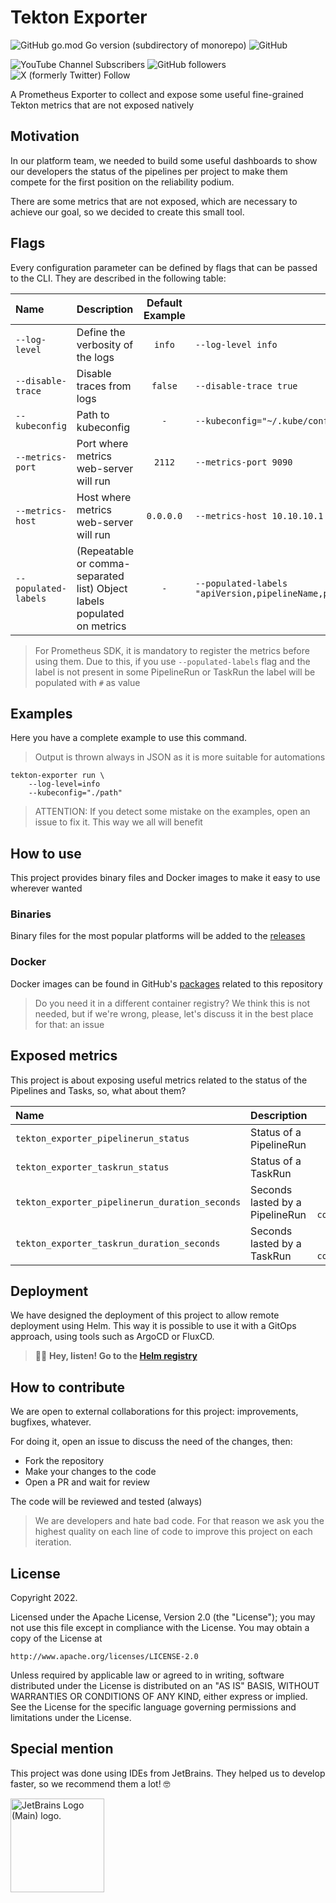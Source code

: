 # Tekton Exporter

![GitHub go.mod Go version (subdirectory of monorepo)](https://img.shields.io/github/go-mod/go-version/freepik-company/tekton-exporter)
![GitHub](https://img.shields.io/github/license/freepik-company/tekton-exporter)

![YouTube Channel Subscribers](https://img.shields.io/youtube/channel/subscribers/UCeSb3yfsPNNVr13YsYNvCAw?label=achetronic&link=http%3A%2F%2Fyoutube.com%2Fachetronic)
![GitHub followers](https://img.shields.io/github/followers/achetronic?label=achetronic&link=http%3A%2F%2Fgithub.com%2Fachetronic)
![X (formerly Twitter) Follow](https://img.shields.io/twitter/follow/achetronic?style=flat&logo=twitter&link=https%3A%2F%2Ftwitter.com%2Fachetronic)

A Prometheus Exporter to collect and expose some useful fine-grained Tekton metrics
that are not exposed natively

## Motivation

In our platform team, we needed to build some useful dashboards to show our developers the status of the pipelines
per project to make them compete for the first position on the reliability podium.

There are some metrics that are not exposed, which are necessary to achieve our goal,
so we decided to create this small tool.

## Flags

Every configuration parameter can be defined by flags that can be passed to the CLI.
They are described in the following table:

| Name                 | Description                                                             | Default Example |                                                            |
|:---------------------|:------------------------------------------------------------------------|:---------------:|------------------------------------------------------------|
| `--log-level`        | Define the verbosity of the logs                                        |     `info`      | `--log-level info`                                         |
| `--disable-trace`    | Disable traces from logs                                                |     `false`     | `--disable-trace true`                                     |
| `--kubeconfig`       | Path to kubeconfig                                                      |       `-`       | `--kubeconfig="~/.kube/config"`                            |
| `--metrics-port`     | Port where metrics web-server will run                                  |     `2112`      | `--metrics-port 9090`                                      |
| `--metrics-host`     | Host where metrics web-server will run                                  |    `0.0.0.0`    | `--metrics-host 10.10.10.1`                                |
| `--populated-labels` | (Repeatable or comma-separated list) Object labels populated on metrics |       `-`       | `--populated-labels "apiVersion,pipelineName,projectName"` |

> For Prometheus SDK, it is mandatory to register the metrics before using them.
> Due to this, if you use `--populated-labels` flag and the label is not present in some PipelineRun or TaskRun
> the label will be populated with `#` as value

## Examples

Here you have a complete example to use this command.

> Output is thrown always in JSON as it is more suitable for automations

```console
tekton-exporter run \
    --log-level=info
    --kubeconfig="./path"
```

> ATTENTION:
> If you detect some mistake on the examples, open an issue to fix it. This way we all will benefit

## How to use

This project provides binary files and Docker images to make it easy to use wherever wanted

### Binaries

Binary files for the most popular platforms will be added to the [releases](https://github.com/freepik-company/tekton-exporter/releases)

### Docker

Docker images can be found in GitHub's [packages](https://github.com/freepik-company/tekton-exporter/pkgs/container/tekton-exporter)
related to this repository

> Do you need it in a different container registry? We think this is not needed, but if we're wrong, please, let's discuss
> it in the best place for that: an issue

## Exposed metrics

This project is about exposing useful metrics related to the status of the Pipelines and Tasks, so, what about them?


| Name                                           | Description                     |                         Metric labels                          |
|:-----------------------------------------------|:--------------------------------|:--------------------------------------------------------------:|
| `tekton_exporter_pipelinerun_status`           | Status of a PipelineRun         |            `name`, `namespace`, `status`, `reason`             |
| `tekton_exporter_taskrun_status`               | Status of a TaskRun             |            `name`, `namespace`, `status`, `reason`             |
| `tekton_exporter_pipelinerun_duration_seconds` | Seconds lasted by a PipelineRun | `name`, `namespace`, `start_timestamp`, `completion_timestamp` |
| `tekton_exporter_taskrun_duration_seconds`     | Seconds lasted by a TaskRun     | `name`, `namespace`, `start_timestamp`, `completion_timestamp` |

## Deployment

We have designed the deployment of this project to allow remote deployment using Helm. This way it is possible
to use it with a GitOps approach, using tools such as ArgoCD or FluxCD.


> 🧚🏼 **Hey, listen! Go to the [Helm registry](https://freepik-company.github.io/tekton-exporter/)**

## How to contribute

We are open to external collaborations for this project: improvements, bugfixes, whatever.

For doing it, open an issue to discuss the need of the changes, then:

- Fork the repository
- Make your changes to the code
- Open a PR and wait for review

The code will be reviewed and tested (always)

> We are developers and hate bad code. For that reason we ask you the highest quality
> on each line of code to improve this project on each iteration.

## License

Copyright 2022.

Licensed under the Apache License, Version 2.0 (the "License");
you may not use this file except in compliance with the License.
You may obtain a copy of the License at

    http://www.apache.org/licenses/LICENSE-2.0

Unless required by applicable law or agreed to in writing, software
distributed under the License is distributed on an "AS IS" BASIS,
WITHOUT WARRANTIES OR CONDITIONS OF ANY KIND, either express or implied.
See the License for the specific language governing permissions and
limitations under the License.

## Special mention

This project was done using IDEs from JetBrains. They helped us to develop faster, so we recommend them a lot! 🤓

<img src="https://resources.jetbrains.com/storage/products/company/brand/logos/jb_beam.png" alt="JetBrains Logo (Main) logo." width="150">
